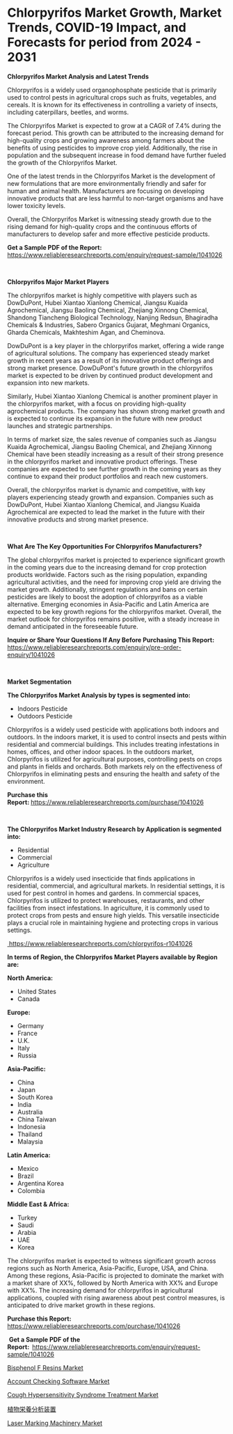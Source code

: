 <p><h1>Chlorpyrifos Market Growth, Market Trends, COVID-19 Impact, and Forecasts for period from 2024 - 2031</h1></p><p><strong>Chlorpyrifos Market Analysis and Latest Trends</strong></p>
<p><p>Chlorpyrifos is a widely used organophosphate pesticide that is primarily used to control pests in agricultural crops such as fruits, vegetables, and cereals. It is known for its effectiveness in controlling a variety of insects, including caterpillars, beetles, and worms.</p><p>The Chlorpyrifos Market is expected to grow at a CAGR of 7.4% during the forecast period. This growth can be attributed to the increasing demand for high-quality crops and growing awareness among farmers about the benefits of using pesticides to improve crop yield. Additionally, the rise in population and the subsequent increase in food demand have further fueled the growth of the Chlorpyrifos Market.</p><p>One of the latest trends in the Chlorpyrifos Market is the development of new formulations that are more environmentally friendly and safer for human and animal health. Manufacturers are focusing on developing innovative products that are less harmful to non-target organisms and have lower toxicity levels.</p><p>Overall, the Chlorpyrifos Market is witnessing steady growth due to the rising demand for high-quality crops and the continuous efforts of manufacturers to develop safer and more effective pesticide products.</p></p>
<p><strong>Get a Sample PDF of the Report:&nbsp;</strong> <a href="https://www.reliableresearchreports.com/enquiry/request-sample/1041026">https://www.reliableresearchreports.com/enquiry/request-sample/1041026</a></p>
<p>&nbsp;</p>
<p><strong>Chlorpyrifos Major Market Players</strong></p>
<p><p>The chlorpyrifos market is highly competitive with players such as DowDuPont, Hubei Xiantao Xianlong Chemical, Jiangsu Kuaida Agrochemical, Jiangsu Baoling Chemical, Zhejiang Xinnong Chemical, Shandong Tiancheng Biological Technology, Nanjing Redsun, Bhagiradha Chemicals & Industries, Sabero Organics Gujarat, Meghmani Organics, Gharda Chemicals, Makhteshim Agan, and Cheminova. </p><p>DowDuPont is a key player in the chlorpyrifos market, offering a wide range of agricultural solutions. The company has experienced steady market growth in recent years as a result of its innovative product offerings and strong market presence. DowDuPont's future growth in the chlorpyrifos market is expected to be driven by continued product development and expansion into new markets.</p><p>Similarly, Hubei Xiantao Xianlong Chemical is another prominent player in the chlorpyrifos market, with a focus on providing high-quality agrochemical products. The company has shown strong market growth and is expected to continue its expansion in the future with new product launches and strategic partnerships.</p><p>In terms of market size, the sales revenue of companies such as Jiangsu Kuaida Agrochemical, Jiangsu Baoling Chemical, and Zhejiang Xinnong Chemical have been steadily increasing as a result of their strong presence in the chlorpyrifos market and innovative product offerings. These companies are expected to see further growth in the coming years as they continue to expand their product portfolios and reach new customers.</p><p>Overall, the chlorpyrifos market is dynamic and competitive, with key players experiencing steady growth and expansion. Companies such as DowDuPont, Hubei Xiantao Xianlong Chemical, and Jiangsu Kuaida Agrochemical are expected to lead the market in the future with their innovative products and strong market presence.</p></p>
<p>&nbsp;</p>
<p><strong>What Are The Key Opportunities For Chlorpyrifos Manufacturers?</strong></p>
<p><p>The global chlorpyrifos market is projected to experience significant growth in the coming years due to the increasing demand for crop protection products worldwide. Factors such as the rising population, expanding agricultural activities, and the need for improving crop yield are driving the market growth. Additionally, stringent regulations and bans on certain pesticides are likely to boost the adoption of chlorpyrifos as a viable alternative. Emerging economies in Asia-Pacific and Latin America are expected to be key growth regions for the chlorpyrifos market. Overall, the market outlook for chlorpyrifos remains positive, with a steady increase in demand anticipated in the foreseeable future.</p></p>
<p><strong>Inquire or Share Your Questions If Any Before Purchasing This Report:</strong> <a href="https://www.reliableresearchreports.com/enquiry/pre-order-enquiry/1041026">https://www.reliableresearchreports.com/enquiry/pre-order-enquiry/1041026</a></p>
<p>&nbsp;</p>
<p><strong>Market Segmentation</strong></p>
<p><strong>The Chlorpyrifos Market Analysis by types is segmented into:</strong></p>
<p><ul><li>Indoors Pesticide</li><li>Outdoors Pesticide</li></ul></p>
<p><p>Chlorpyrifos is a widely used pesticide with applications both indoors and outdoors. In the indoors market, it is used to control insects and pests within residential and commercial buildings. This includes treating infestations in homes, offices, and other indoor spaces. In the outdoors market, Chlorpyrifos is utilized for agricultural purposes, controlling pests on crops and plants in fields and orchards. Both markets rely on the effectiveness of Chlorpyrifos in eliminating pests and ensuring the health and safety of the environment.</p></p>
<p><strong>Purchase this Report:&nbsp;</strong><a href="https://www.reliableresearchreports.com/purchase/1041026">https://www.reliableresearchreports.com/purchase/1041026</a></p>
<p>&nbsp;</p>
<p><strong>The Chlorpyrifos Market Industry Research by Application is segmented into:</strong></p>
<p><ul><li>Residential</li><li>Commercial</li><li>Agriculture</li></ul></p>
<p><p>Chlorpyrifos is a widely used insecticide that finds applications in residential, commercial, and agricultural markets. In residential settings, it is used for pest control in homes and gardens. In commercial spaces, Chlorpyrifos is utilized to protect warehouses, restaurants, and other facilities from insect infestations. In agriculture, it is commonly used to protect crops from pests and ensure high yields. This versatile insecticide plays a crucial role in maintaining hygiene and protecting crops in various settings.</p></p>
<p><a href="https://www.reliableresearchreports.com/chlorpyrifos-r1041026">&nbsp;https://www.reliableresearchreports.com/chlorpyrifos-r1041026</a></p>
<p><strong>In terms of Region, the Chlorpyrifos Market Players available by Region are:</strong></p>
<p>
    <p> <strong> North America: </strong>
        <ul>
            <li>United States</li>
            <li>Canada</li>
        </ul>
        </p> 
    <p> <strong> Europe: </strong>
        <ul>
            <li>Germany</li>
            <li>France</li>
            <li>U.K.</li>
            <li>Italy</li>
            <li>Russia</li>
        </ul>
        </p> 
    <p> <strong> Asia-Pacific: </strong>
        <ul>
            <li>China</li>
            <li>Japan</li>
            <li>South Korea</li>
            <li>India</li>
            <li>Australia</li>
            <li>China Taiwan</li>
            <li>Indonesia</li>
            <li>Thailand</li>
            <li>Malaysia</li>
        </ul>
        </p> 
    <p> <strong> Latin America: </strong>
        <ul>
            <li>Mexico</li>
            <li>Brazil</li>
            <li>Argentina Korea</li>
            <li>Colombia</li>
        </ul>
        </p> 
    <p> <strong> Middle East & Africa: </strong>
        <ul>
            <li>Turkey</li>
            <li>Saudi</li>
            <li>Arabia</li>
            <li>UAE</li>
            <li>Korea</li>
        </ul>
    </p>
    </p>
<p><p>The chlorpyrifos market is expected to witness significant growth across regions such as North America, Asia-Pacific, Europe, USA, and China. Among these regions, Asia-Pacific is projected to dominate the market with a market share of XX%, followed by North America with XX% and Europe with XX%. The increasing demand for chlorpyrifos in agricultural applications, coupled with rising awareness about pest control measures, is anticipated to drive market growth in these regions.</p></p>
<p><strong>Purchase this Report: </strong><a href="https://www.reliableresearchreports.com/purchase/1041026">https://www.reliableresearchreports.com/purchase/1041026</a></p>
<p>&nbsp;<strong>Get a Sample PDF of the Report:&nbsp;&nbsp;</strong><a href="https://www.reliableresearchreports.com/enquiry/request-sample/1041026">https://www.reliableresearchreports.com/enquiry/request-sample/1041026</a></p>
<p><strong></strong></p>
<p><p><a href="https://www.linkedin.com/pulse/bisphenol-f-resins-market-furnishes-information-share-trends-nrhxe">Bisphenol F Resins Market</a></p><p><a href="https://github.com/cecuraprangm/Market-Research-Report-List-2/blob/main/account-checking-software-market.md">Account Checking Software Market</a></p><p><a href="https://github.com/ChiragRP21/Market-Research-Report-List-4/blob/main/cough-hypersensitivity-syndrome-treatment-market.md">Cough Hypersensitivity Syndrome Treatment Market</a></p><p><a href="https://medium.com/@elmoray21/%E6%A4%8D%E7%89%A9%E6%A0%84%E9%A4%8A%E5%88%86%E6%9E%90%E8%A3%85%E7%BD%AE%E5%B8%82%E5%A0%B4-%E7%AB%B6%E4%BA%89%E5%88%86%E6%9E%90-%E5%B8%82%E5%A0%B4%E5%8B%95%E5%90%91%E3%81%8A%E3%82%88%E3%81%B32031%E5%B9%B4%E3%81%BE%E3%81%A7%E3%81%AE%E4%BA%88%E6%B8%AC-f943b446bb42">植物栄養分析装置</a></p><p><a href="https://www.linkedin.com/pulse/laser-marking-machinery-market-size-trends-complete-industry-sspte?trackingId=svkKiK32xwcy3LuEl5Cbtg%3D%3D">Laser Marking Machinery Market</a></p></p>